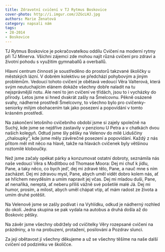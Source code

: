 ```yaml
---
title: Zdravotní cvičení v TJ Rytmus Boskovice
cover-photo: http://i.imgur.com/JZGcLHJ.jpg
authors: Marie Ženatová
category: napsali nám
tags: 
- 28-2014
- Boskovice
---
```

TJ Rytmus Boskovice je pokračovatelkou oddílu Cvičení na moderní rytmy při TJ Minerva. Všichni zájemci zde mohou najít různá cvičení pro zdraví a životní pohodu s využitím gymnaballů a overballů. 

Hlavní centrum činnosti je soustředěno do prostorů takzvané školičky u městských lázní. V dobrém kolektivu se předchází pohybovým a jiným problémům. Vedoucí tohoto cvičení je obětavá vedoucí Věra Valterová, která svým neutuchajícím elánem dokáže všechny dobře naladit na tu nejsprávnější notu. Ale není to jen cvičení ve třídách, jsou to i vycházky do přírody. Letos jsme si hned dvakrát zašly na Šmelcovnu. Pěkně osázené svahy, nádherné prostředí Šmelcovny, to všechno bylo pro cvičenky-seniorky milým obohacením tak jako posezení a popovídání v tomto krásném prostředí.

Na zakončení letošního cvičebního období jsme si zajely společně na Suchý, kde jsme se nejdříve zastavily v penzionu U Petra a v chatkách dvou našich kolegyň. Odtud jsme šly pěšky na Velenov do milé Liduščiny „chaloupky“, kde jsme měly závěrečné posezení a popovídání. Každý z nás  přitom měl mít něco na hlavě, takže na hlavách cvičenek byly většinou roztomilé kloboučky. 

Než jsme začaly opékat párky a konzumovat ostatní dobroty, seznámila nás naše vedoucí Věra s Modlitbou od Thomase Moora:
Dej mi chuť k jídlu, Pane, a taky něco, co bych jed‘, dej mi zdravé tělo, Pane, a nauč mne s ním zacházet. Dej mi zdravou mysl, Pane, abych uměl vidět dobro kolem nás, ať se hříchem nevyděsím a umím napravit jej včas. Dej mi mladou duši, Pane, ať nenaříká, nereptá, ať neberu příliš vážně své pošetilé malé Já. Dej mi humor, prosím, a milost, abych uměl chápat vtip, ať mám radost ze života a umím druhé potěšit.

Na Velenově jsme se zašly podívat i na Vyhlídku, odkud je nádherný rozhled do okolí. Jedna skupina se pak vydala na autobus a druhá došla až do Boskovic pěšky. 

Na závěr jsme všechny obdržely od cvičitelky Věry rozepsané cvičení na prázdniny, a to na probuzení, protažení, posilování a Pozdrav slunci.

Za její obětavost jí všechny děkujeme a už se všechny těšíme na naše další cvičení od podzimku ve školičce.